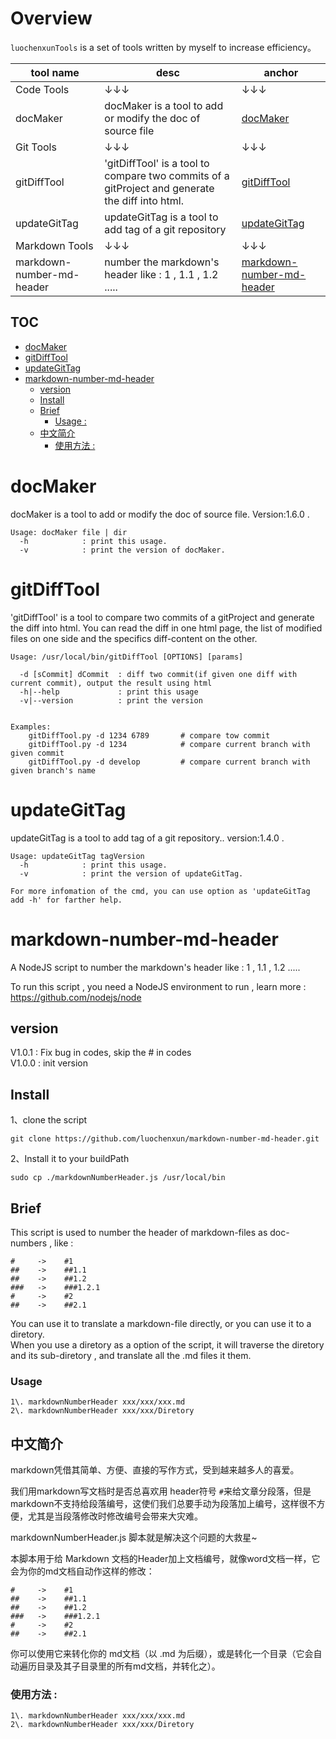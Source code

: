 # Overview

`luochenxunTools` is a set of tools written by myself to increase efficiency。

tool name                 | desc                                                                                            | anchor
--------------------------|-------------------------------------------------------------------------------------------------|--------------------------------------------------------
Code Tools                | ↓↓↓                                                                                             | ↓↓↓
docMaker                  | docMaker is a tool to add or modify the doc of source file                                      | [docMaker](#docmaker)
Git Tools                 | ↓↓↓                                                                                             | ↓↓↓
gitDiffTool               | 'gitDiffTool' is a tool to compare two commits of a gitProject and generate the diff into html. | [gitDiffTool](#gitdifftool)
updateGitTag              | updateGitTag is a tool to add tag of a git repository                                           | [updateGitTag](#updategittag)
Markdown Tools            | ↓↓↓                                                                                             | ↓↓↓
markdown-number-md-header | number the markdown's header like : 1 , 1.1 , 1.2 .....                                         | [markdown-number-md-header](#markdown-number-md-header)
## TOC

<!-- TOC -->

- [docMaker](#docmaker)
- [gitDiffTool](#gitdifftool)
- [updateGitTag](#updategittag)
- [markdown-number-md-header](#markdown-number-md-header)
  - [version](#version)
  - [Install](#install)
  - [Brief](#brief)
    - [Usage :](#usage-)
  - [中文简介](#%E4%B8%AD%E6%96%87%E7%AE%80%E4%BB%8B)
    - [使用方法 :](#%E4%BD%BF%E7%94%A8%E6%96%B9%E6%B3%95-)

<!-- /TOC -->



# docMaker

docMaker is a tool to add or modify the doc of source file. Version:1.6.0 .

```
Usage: docMaker file | dir
  -h            : print this usage.
  -v            : print the version of docMaker.
```


# gitDiffTool

'gitDiffTool' is a tool to compare two commits of a gitProject and generate the diff into html.
You can read the diff in one html page, the list of modified files on one side and the specifics diff-content on the other.

```
Usage: /usr/local/bin/gitDiffTool [OPTIONS] [params]

  -d [sCommit] dCommit  : diff two commit(if given one diff with current commit), output the result using html
  -h|--help             : print this usage
  -v|--version          : print the version


Examples:
    gitDiffTool.py -d 1234 6789       # compare tow commit
    gitDiffTool.py -d 1234            # compare current branch with given commit
    gitDiffTool.py -d develop         # compare current branch with given branch's name
```

# updateGitTag

updateGitTag is a tool to add tag of a git repository.. version:1.4.0 .

```
Usage: updateGitTag tagVersion
  -h            : print this usage.
  -v            : print the version of updateGitTag.

For more infomation of the cmd, you can use option as 'updateGitTag add -h' for farther help.
```

# markdown-number-md-header

A NodeJS script to number the markdown's header like : 1 , 1.1 , 1.2 .....

To run this script , you need a NodeJS environment to run , learn more : <https://github.com/nodejs/node>

## version

V1.0.1 : Fix bug in codes, skip the # in codes <br>
V1.0.0 : init version

## Install

1、clone the script

`git clone https://github.com/luochenxun/markdown-number-md-header.git`

2、Install it to your buildPath

`sudo cp ./markdownNumberHeader.js /usr/local/bin`

## Brief

This script is used to number the header of markdown-files as doc-numbers , like :

```
#     ->    #1
##    ->    ##1.1
##    ->    ##1.2
###   ->    ###1.2.1
#     ->    #2
##    ->    ##2.1
```

You can use it to translate a markdown-file directly, or you can use it to a diretory.<br>
When you use a diretory as a option of the script, it will traverse the diretory and its sub-diretory , and translate all the .md files it them.

### Usage

```
1\. markdownNumberHeader xxx/xxx/xxx.md
2\. markdownNumberHeader xxx/xxx/Diretory
```

## 中文简介

markdown凭借其简单、方便、直接的写作方式，受到越来越多人的喜爱。

我们用markdown写文档时是否总喜欢用 header符号 `#`来给文章分段落，但是markdown不支持给段落编号，这使们我们总要手动为段落加上编号，这样很不方便，尤其是当段落修改时修改编号会带来大灾难。

markdownNumberHeader.js 脚本就是解决这个问题的大救星~

本脚本用于给 Markdown 文档的Header加上文档编号，就像word文档一样，它会为你的md文档自动作这样的修改：

```
#     ->    #1
##    ->    ##1.1
##    ->    ##1.2
###   ->    ###1.2.1
#     ->    #2
##    ->    ##2.1
```

你可以使用它来转化你的 md文档（以 .md 为后缀），或是转化一个目录（它会自动遍历目录及其子目录里的所有md文档，并转化之）。

### 使用方法 :

```
1\. markdownNumberHeader xxx/xxx/xxx.md
2\. markdownNumberHeader xxx/xxx/Diretory
```

